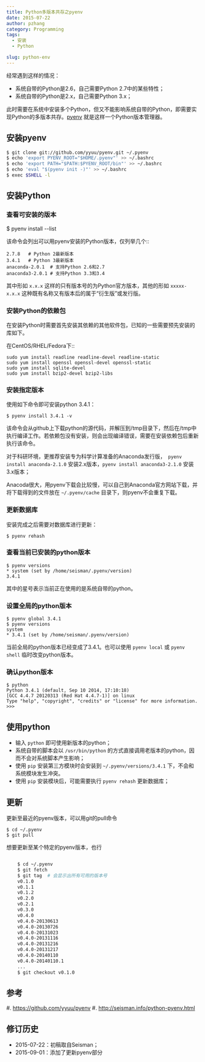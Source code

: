 ```yaml
---
title: Python多版本共存之pyenv
date: 2015-07-22
author: pzhang
category: Programming
tags:
  - 安装
  - Python

slug: python-env
---
```



经常遇到这样的情况：

- 系统自带的Python是2.6，自己需要Python 2.7中的某些特性；
- 系统自带的Python是2.x，自己需要Python 3.x；

此时需要在系统中安装多个Python，但又不能影响系统自带的Python，即需要实现Python的多版本共存。[pyenv](https://github.com/yyuu/pyenv) 就是这样一个Python版本管理器。

## 安装pyenv

``` bash
$ git clone git://github.com/yyuu/pyenv.git ~/.pyenv
$ echo 'export PYENV_ROOT="$HOME/.pyenv"' >> ~/.bashrc
$ echo 'export PATH="$PATH:$PYENV_ROOT/bin"' >> ~/.bashrc
$ echo 'eval "$(pyenv init -)"' >> ~/.bashrc
$ exec $SHELL -l
```


<!--more-->

## 安装Python

### 查看可安装的版本

   $ pyenv install --list

该命令会列出可以用pyenv安装的Python版本，仅列举几个::

    2.7.8   # Python 2最新版本
    3.4.1   # Python 3最新版本
    anaconda-2.0.1  # 支持Python 2.6和2.7
    anaconda3-2.0.1 # 支持Python 3.3和3.4

其中形如 `x.x.x` 这样的只有版本号的为Python官方版本，其他的形如 `xxxxx-x.x.x` 这种既有名称又有版本后的属于“衍生版”或发行版。

### 安装Python的依赖包

在安装Python时需要首先安装其依赖的其他软件包，已知的一些需要预先安装的库如下。

在CentOS/RHEL/Fedora下::

    sudo yum install readline readline-devel readline-static
    sudo yum install openssl openssl-devel openssl-static
    sudo yum install sqlite-devel
    sudo yum install bzip2-devel bzip2-libs

### 安装指定版本

使用如下命令即可安装python 3.4.1：

    $ pyenv install 3.4.1 -v

该命令会从github上下载python的源代码，并解压到/tmp目录下，然后在/tmp中执行编译工作。若依赖包没有安装，则会出现编译错误，需要在安装依赖包后重新执行该命令。

对于科研环境，更推荐安装专为科学计算准备的Anaconda发行版，` pyenv install anaconda-2.1.0` 安装2.x版本，`pyenv install anaconda3-2.1.0` 安装3.x版本；

Anacoda很大，用pyenv下载会比较慢，可以自己到Anaconda官方网站下载，并将下载得到的文件放在 `~/.pyenv/cache` 目录下，则pyenv不会重复下载。

### 更新数据库

安装完成之后需要对数据库进行更新：


    $ pyenv rehash

### 查看当前已安装的python版本


    $ pyenv versions
    * system (set by /home/seisman/.pyenv/version)
    3.4.1

其中的星号表示当前正在使用的是系统自带的python。

### 设置全局的python版本


    $ pyenv global 3.4.1
    $ pyenv versions
    system
    * 3.4.1 (set by /home/seisman/.pyenv/version)

当前全局的python版本已经变成了3.4.1。也可以使用 `pyenv local` 或 `pyenv shell` 临时改变python版本。

### 确认python版本


    $ python
    Python 3.4.1 (default, Sep 10 2014, 17:10:18)
    [GCC 4.4.7 20120313 (Red Hat 4.4.7-1)] on linux
    Type "help", "copyright", "credits" or "license" for more information.
    >>>

## 使用python

-  输入 `python` 即可使用新版本的python；
-  系统自带的脚本会以 `/usr/bin/python` 的方式直接调用老版本的python，因而不会对系统脚本产生影响；
-  使用 `pip` 安装第三方模块时会安装到 `~/.pyenv/versions/3.4.1` 下，不会和系统模块发生冲突。
-  使用 `pip` 安装模块后，可能需要执行 `pyenv rehash` 更新数据库；

## 更新

更新至最近的pyenv版本，可以用git的pull命令


    $ cd ~/.pyenv
    $ git pull

想要更新至某个特定的pyenv版本，也行

``` bash

    $ cd ~/.pyenv
    $ git fetch
    $ git tag  # 会显示出所有可用的版本号
    v0.1.0
    v0.1.1
    v0.1.2
    v0.2.0
    v0.2.1
    v0.3.0
    v0.4.0
    v0.4.0-20130613
    v0.4.0-20130726
    v0.4.0-20131023
    v0.4.0-20131116
    v0.4.0-20131216
    v0.4.0-20131217
    v0.4.0-20140110
    v0.4.0-20140110.1
    ...
    $ git checkout v0.1.0
```

## 参考

#. https://github.com/yyuu/pyenv
#. http://seisman.info/python-pyenv.html

## 修订历史

- 2015-07-22：初稿取自Seisman；
- 2015-09-01：添加了更新pyenv部分
